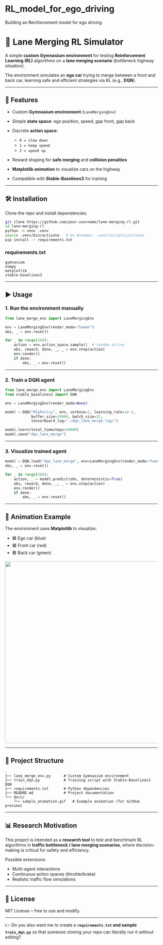 # RL_model_for_ego_driving
Building an Reinforcement model for ego driving


# 🚗 Lane Merging RL Simulator

A simple **custom Gymnasium environment** for testing **Reinforcement Learning (RL)** algorithms on a **lane merging scenario** (bottleneck highway situation).

The environment simulates an **ego car** trying to merge between a front and back car, learning safe and efficient strategies via RL (e.g., **DQN**).

---

## 📌 Features

* Custom **Gymnasium environment** (`LaneMergingEnv`)
* Simple **state space**: ego position, speed, gap front, gap back
* Discrete **action space**:

  * `0 = slow down`
  * `1 = keep speed`
  * `2 = speed up`
* Reward shaping for **safe merging** and **collision penalties**
* **Matplotlib animation** to visualize cars on the highway
* Compatible with **Stable-Baselines3** for training

---

## 🛠 Installation

Clone the repo and install dependencies:

```bash
git clone https://github.com/your-username/lane-merging-rl.git
cd lane-merging-rl
python -m venv .venv
source .venv/bin/activate   # On Windows: .venv\Scripts\activate
pip install -r requirements.txt
```

### requirements.txt

```
gymnasium
numpy
matplotlib
stable-baselines3
```

---

## ▶️ Usage

### 1. Run the environment manually

```python
from lane_merge_env import LaneMergingEnv

env = LaneMergingEnv(render_mode="human")
obs, _ = env.reset()

for _ in range(200):
    action = env.action_space.sample()  # random action
    obs, reward, done, _, _ = env.step(action)
    env.render()
    if done:
        obs, _ = env.reset()
```

---

### 2. Train a DQN agent

```python
from lane_merge_env import LaneMergingEnv
from stable_baselines3 import DQN

env = LaneMergingEnv(render_mode=None)

model = DQN("MlpPolicy", env, verbose=1, learning_rate=1e-3,
            buffer_size=10000, batch_size=32,
            tensorboard_log="./dqn_lane_merge_log/")

model.learn(total_timesteps=50000)
model.save("dqn_lane_merge")
```

---

### 3. Visualize trained agent

```python
model = DQN.load("dqn_lane_merge", env=LaneMergingEnv(render_mode="human"))
obs, _ = env.reset()

for _ in range(200):
    action, _ = model.predict(obs, deterministic=True)
    obs, reward, done, _, _ = env.step(action)
    env.render()
    if done:
        obs, _ = env.reset()
```

---

## 🎥 Animation Example

The environment uses **Matplotlib** to visualize:

* 🟦 Ego car (blue)
* 🟥 Front car (red)
* 🟩 Back car (green)

<img src="docs/sample_animation.gif" width="600" />

---

## 📂 Project Structure

```
.
├── lane_merge_env.py      # Custom Gymnasium environment
├── train_dqn.py           # Training script with Stable-Baselines3 DQN
├── requirements.txt       # Python dependencies
├── README.md              # Project documentation
└── docs/
    └── sample_animation.gif   # Example animation (for GitHub preview)
```

---

## 📊 Research Motivation

This project is intended as a **research tool** to test and benchmark RL algorithms in **traffic bottleneck / lane merging scenarios**, where decision-making is critical for safety and efficiency.

Possible extensions:

* Multi-agent interactions
* Continuous action spaces (throttle/brake)
* Realistic traffic flow simulations

---

## 📜 License

MIT License – free to use and modify.

---

👉 Do you also want me to create a **`requirements.txt` and sample `train_dqn.py`** so that someone cloning your repo can literally run it without editing?

